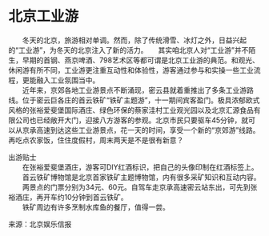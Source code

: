 # 北京工业游  

&emsp;&emsp;冬天的北京，旅游相对单调。然而，除了传统滑雪、冰灯之外，日益兴起的“工业游”，为冬天的北京注入了新的活力。　　其实咱北京人对“工业游”并不陌生，早期的首钢、燕京啤酒、798艺术区等都可谓是北京工业游的典范。和观光、休闲游有所不同，工业游更注重互动性和体验性，游客通过参与和实操一些工业流程，更能融入工业氛围当中。  
&emsp;&emsp;近年来，京郊各地工业游景点不断涌现，密云县就着重推出了多条工业游路线。位于密云巨各庄的首云铁矿“铁矿主题游”，十一期间宾客盈门。极具浓郁欧式风格的张裕爱斐堡国际酒庄、绿色环保的蔡家洼村工业观光园以及北京汇源食品有限公司也已经敞开大门，迎接八方游客的参观。北京市民只要驱车45分钟，就可以从京承高速到达这些工业游景点，花一天的时间，享受一个新的“京郊游”线路。再吃点农家饭，住住度假村，周末两天是不是很有新意？  

出游贴士  
&emsp;&emsp;在张裕爱斐堡酒庄，游客可DIY红酒标识，把自己的头像印制在红酒标签上。  
&emsp;&emsp;首云铁矿博物馆是北京首家铁矿主题博物馆，内有很多采矿知识和互动内容。  
&emsp;&emsp;两景点的门票分别为34元、60元。自驾车走京承高速密云站东出，可先到张裕酒庄，再开车约10分钟到首云铁矿。  
&emsp;&emsp;铁矿周边有许多烹制水库鱼的餐厅，值得一尝。  

来源：北京娱乐信报  